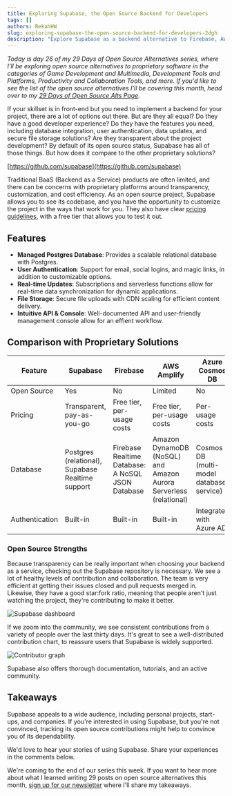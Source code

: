 ```yaml
---
title: Exploring Supabase, the Open Source Backend for Developers
tags: []
authors: BekahHW
slug: exploring-supabase-the-open-source-backend-for-developers-2dgh
description: "Explore Supabase as a backend alternative to Firebase, AWS Amplify, and Azure Cosmos"
---
```



*Today is day 26 of my 29 Days of Open Source Alternatives series, where I'll be exploring open source alternatives to proprietary software in the categories of Game Development and Multimedia, Development Tools and Platforms, Productivity and Collaboration Tools, and more. If you'd like to see the list of the open source alternatives I'll be covering this month, head over to my [29 Days of Open Source Alts Page](https://oss.fyi/oss-alts).*

If your skillset is in front-end but you need to implement a backend for your project, there are a lot of options out there. But are they all equal? Do they have a good developer experience? Do they have the features you need, including database integration, user authentication, data updates, and secure file storage solutions? Are they transparent about the project development? By default of its open source status, Supabase has all of those things. But how does it compare to the other proprietary solutions?

<!-- truncate -->

[https://github.com/supabase](https://github.com/supabase)

Traditional BaaS (Backend as a Service) products are often limited, and there can be concerns with proprietary platforms around transparency, customization, and cost efficiency. As an open source project, Supabase allows you to see its codebase, and you have the opportunity to customize the project in the ways that work for you. They also have clear [pricing guidelines](https://supabase.com/pricing), with a free tier that allows you to test it out.

## Features

- **Managed Postgres Database**: Provides a scalable relational database with Postgres.
- **User Authentication**: Support for email, social logins, and magic links, in addition to customizable options.
- **Real-time Updates**: Subscriptions and serverless functions allow for real-time data synchronization for dynamic applications.
- **File Storage**: Secure file uploads with CDN scaling for efficient content delivery.
- **Intuitive API & Console**: Well-documented API and user-friendly management console allow for an effient workflow.

## Comparison with Proprietary Solutions

| Feature          | Supabase                | Firebase                               | AWS Amplify                            | Azure Cosmos DB                 |
|------------------|-------------------------|----------------------------------------|----------------------------------------|---------------------------------|
| Open Source      | Yes                     | No                                     | Limited                                | No                              |
| Pricing          | Transparent, pay-as-you-go | Free tier, per-usage costs             | Free tier, per-usage costs             | Per-usage costs                 |
| Database         | Postgres (relational), Supabase Realtime support | Firebase Realtime Database: A NoSQL JSON Database | Amazon DynamoDB (NoSQL) and Amazon Aurora Serverless (relational)| Cosmos DB (multi-model database service)
| Authentication   | Built-in                | Built-in                  | Built-in                  | Integrates with Azure AD                        |

### Open Source Strengths

Because transparency can be really important when choosing your backend as a service, checking out the Supabase repository is necessary. We see a lot of healthy levels of contribution and collaboration. The team is very efficient at getting their issues closed and pull requests merged in. Likewise, they have a good star:fork ratio, meaning that people aren't just watching the project, they're contributing to make it better.

![Supabase dashboard](https://dev-to-uploads.s3.amazonaws.com/uploads/articles/w3lnyab2qy406pxumqde.png)

If we zoom into the community, we see consistent contributions from a variety of people over the last thirty days. It's great to see a well-distributed contribution chart, to reassure users that Supabase is widely supported.

![Contributor graph](https://dev-to-uploads.s3.amazonaws.com/uploads/articles/nv74rkg27gs8c9tintxn.png)

Supabase also offers thorough documentation, tutorials, and an active community.

## Takeaways

Supabase appeals to a wide audience, including personal projects, start-ups, and companies. If you're interested in using Supabase, but you're not convinced, tracking its open source contributions might help to convince you of its dependability.

We'd love to hear your stories of using Supabase. Share your experiences in the comments below.

We're coming to the end of our series this week. If you want to hear more about what I learned writing 29 posts on open source alternatives this month, [sign up for our newsletter](https://news.opensauced.pizza/#/portal/signup) where I'll share my takeaways.
